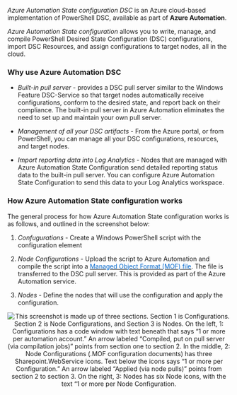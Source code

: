 
*Azure Automation State configuration DSC* is an Azure cloud-based implementation of PowerShell DSC, available as part of **Azure Automation**.


*Azure Automation State configuration* allows you to write, manage, and compile PowerShell Desired State Configuration (DSC) configurations, import DSC Resources, and assign configurations to target nodes, all in the cloud.


### Why use Azure Automation DSC

- *Built-in pull server* - provides a DSC pull server similar to the Windows Feature DSC-Service so that target nodes automatically receive configurations, conform to the desired state, and report back on their compliance. The built-in pull server in Azure Automation eliminates the need to set up and maintain your own pull server.

- *Management of all your DSC artifacts* - From the Azure portal, or from PowerShell, you can manage all your DSC configurations, resources, and target nodes.

- *Import reporting data into Log Analytics* - Nodes that are managed with Azure Automation State Configuration send detailed reporting status data to the built-in pull server. You can configure Azure Automation State Configuration to send this data to your Log Analytics workspace. 



### How Azure Automation State configuration works
The general process for how Azure Automation State configuration works is as follows, and outlined in the screenshot below:

1.  *Confugurations* - Create a Windows PowerShell script with the configuration element

2.  *Node Configurations* - Upload the script to Azure Automation and compile the script into a <a href="https://msdn.microsoft.com/en-us/library/aa823192(v=vs.85).aspx" target="_blank"><span style="color: #0066cc;" color="#0066cc">Managed Object Format (MOF) file</span></a>. The file is transferred to the DSC pull server. This is provided as part of the Azure Automation service.

3.  *Nodes* - Define the nodes that will use the configuration and apply the configuration.

<p style="text-align:center;"><img src="../Linked_Image_Files/dsc1.png" alt="This screenshot is made up of three sections. Section 1 is Configurations. Section 2 is Node Configurations, and Section 3 is Nodes. On the left, 1: Configurations has a code window with text beneath that says “1 or more per automation account.” An arrow labeled “Compiled, put on pull server (via compilation jobs)” points from section one to section 2. In the middle, 2: Node Configurations (.MOF configuration documents) has three Sharepoint.WebService icons. Text below the icons says “1 or more per Configuration.” An arrow labeled “Applied (via node pulls)” points from section 2 to section 3. On the right, 3: Nodes has six Node icons, with the text “1 or more per Node Configuration."></p>